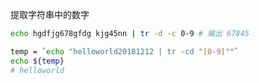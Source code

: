 提取字符串中的数字
```bash
echo hgdfjg678gfdg kjg45nn | tr -d -c 0-9 # 输出 67845
```

```bash
temp = `echo "helloworld20181212 | tr -cd "[0-9]""` 
echo ${temp}
# helloworld
```

 